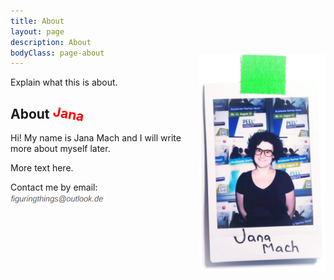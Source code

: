 ```yaml
---
title: About
layout: page
description: About
bodyClass: page-about
---
```


Explain what this is about.

## About <span style="color:red;transform: rotate(10deg); display: inline-block;">Jana</span>

<img src="/images/jm2.jpg" style="float: right; margin-top: -25%; width: 40%" />
Hi! My name is Jana Mach and I will write more about myself later.

More text here.


Contact me by email:
<br><img src="/images/email.png" style="width: 30%" />
